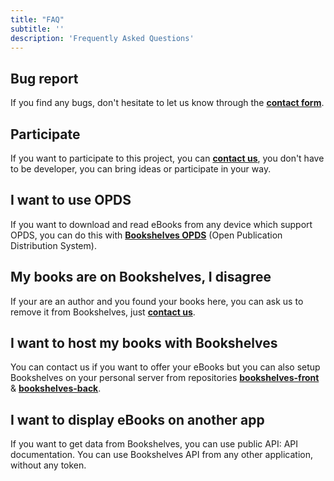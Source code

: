 ```yaml
---
title: "FAQ"
subtitle: ''
description: 'Frequently Asked Questions'
---
```


## Bug report

If you find any bugs, don't hesitate to let us know through the [**contact form**](/contact).

## Participate

If you want to participate to this project, you can [**contact us**](/contact), you don't have to be developer, you can bring ideas or participate in your way.

## I want to use OPDS

If you want to download and read eBooks from any device which support OPDS, you can do this with [**Bookshelves OPDS**](/pages/opds) (Open Publication Distribution System).

## My books are on Bookshelves, I disagree

If your are an author and you found your books here, you can ask us to remove it from Bookshelves, just [**contact us**](/contact).

## I want to host my books with Bookshelves

You can contact us if you want to offer your eBooks but you can also setup Bookshelves on your personal server from repositories [**bookshelves-front**](https://gitlab.com/ewilan-riviere/bookshelves-front) & [**bookshelves-back**](https://gitlab.com/ewilan-riviere/bookshelves-back).

## I want to display eBooks on another app

If you want to get data from Bookshelves, you can use public API: <api-link endpoint="/documentation">API documentation</api-link>. You can use Bookshelves API from any other application, without any token.
